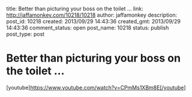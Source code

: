 title: Better than picturing your boss on the toilet ...
link: http://jaffamonkey.com/10218/10218
author: jaffamonkey
description: 
post_id: 10218
created: 2013/09/29 14:43:36
created_gmt: 2013/09/29 14:43:36
comment_status: open
post_name: 10218
status: publish
post_type: post

# Better than picturing your boss on the toilet ...

[youtube]https://www.youtube.com/watch?v=CPmMs1XBm8E[/youtube]